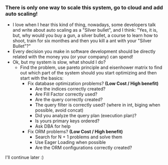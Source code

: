### There is only one way to scale this system, go to cloud and add auto scaling!
- I love when I hear this kind of thing, nowadays, some developers talk and write about auto scaling as a "Silver bullet", and I think: "Yes, it is, but, why would you buy a gun, a silver bullet, a course to learn how to shoot, train for six monthes and then you kill a ant with your "Silver Bullet"?"
- Every decision you make in software development should be directly related with the money you (or your company) can spend! 
- Ok, but my system is slow, what should I do?
	- Find the problem, use pareto principle and eisenhower matrix to find out which part of the system should you start optimizing and then start with the basics:
		- Fix database optimization problems? **(Low Cost / High benefit)**
			- Are the indices correctly created?
			- Are Fill Factor correctly used?
			- Are the query correctly created?
			- The query filter is correctly used? (where in int, biging when possible, avoid concat)
			- Did you analyze the query plan (execution plan)?
			- Is yours primary keys ordered?
			- Ask DBA for help
		- Fix ORM problems?  **(Low Cost / High benefit)**
			- Search for N + 1 problems and solve them
			- Use Eager Loading when possible
			- Are the ORM configurations correctly created?
		

I'll continue later :)
